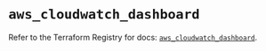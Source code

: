 # `aws_cloudwatch_dashboard`

Refer to the Terraform Registry for docs: [`aws_cloudwatch_dashboard`](https://registry.terraform.io/providers/hashicorp/aws/5.86.1/docs/resources/cloudwatch_dashboard).
